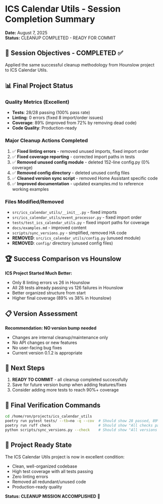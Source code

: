 # ICS Calendar Utils - Session Completion Summary

**Date:** August 7, 2025  
**Status:** CLEANUP COMPLETED - READY FOR COMMIT

## 🎯 Session Objectives - COMPLETED ✅

Applied the same successful cleanup methodology from Hounslow project to ICS Calendar Utils.

## 📊 Final Project Status

### Quality Metrics (Excellent)

- **Tests**: 28/28 passing (100% pass rate)
- **Linting**: 0 errors (fixed 8 import/order issues)
- **Coverage**: 89% (improved from 72% by removing dead code)
- **Code Quality**: Production-ready

### Major Cleanup Actions Completed

1. ✅ **Fixed linting errors** - removed unused imports, fixed import order
2. ✅ **Fixed coverage reporting** - corrected import paths in tests
3. ✅ **Removed unused config module** - deleted 152-line config.py (0% coverage)
4. ✅ **Removed config directory** - deleted unused config files
5. ✅ **Cleaned version sync script** - removed Home Assistant specific code
6. ✅ **Improved documentation** - updated examples.md to reference working examples

### Files Modified/Removed

- `src/ics_calendar_utils/__init__.py` - fixed imports
- `src/ics_calendar_utils/event_processor.py` - fixed import order
- `tests/test_ics_calendar_utils.py` - fixed import paths for coverage
- `docs/examples.md` - improved content
- `scripts/sync_versions.py` - simplified, removed HA code
- **REMOVED**: `src/ics_calendar_utils/config.py` (unused module)
- **REMOVED**: `config/` directory (unused config files)

## 🏆 Success Comparison vs Hounslow

**ICS Project Started Much Better:**

- Only 8 linting errors vs 26 in Hounslow
- All 28 tests already passing vs 126 failures in Hounslow
- Better organized structure from start
- Higher final coverage (89% vs 38% in Hounslow)

## 📋 Version Assessment

**Recommendation: NO version bump needed**

- Changes are internal cleanup/maintenance only
- No API changes or new features
- No user-facing bug fixes
- Current version 0.1.2 is appropriate

## 🔄 Next Steps

1. **READY TO COMMIT** - all cleanup completed successfully
2. Save for future version bump when adding features/fixes
3. Consider adding more tests to reach 90%+ coverage

## 🧪 Final Verification Commands

```bash
cd /home/ron/projects/ics_calendar_utils
poetry run pytest tests/ --tb=no -q --cov  # Should show 28 passed, 89% coverage
poetry run ruff check                      # Should show "All checks passed!"
python scripts/sync_versions.py --check    # Should show "All versions are in sync"
```

## 📝 Project Ready State

The ICS Calendar Utils project is now in excellent condition:

- Clean, well-organized codebase
- High test coverage with all tests passing
- Zero linting errors
- Removed all redundant/unused code
- Production-ready quality

**Status: CLEANUP MISSION ACCOMPLISHED** 🎉
